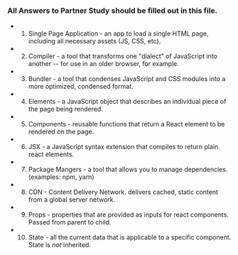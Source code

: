 ### All Answers to Partner Study should be filled out in this file.
 * 1.	Single Page Application - an app to load a single HTML page, including all necessary assets (JS, CSS, etc).
 * 2.	Compiler - a tool that transforms one "dialect" of JavaScript into another -- for use in an older browser, for example.
 * 3.	Bundler - a tool that condenses JavaScript and CSS modules into a more optimized, condensed format.
 * 4.	Elements - a JavaScript object that describes an individual piece of the page being rendered.
 * 5.	Components - reusable functions that return a React element to be rendered on the page.
 * 6.	JSX - a JavaScript syntax extension that compiles to return plain react elements. 
 * 7.	Package Mangers - a tool that allows you to manage dependencies. (examples: npm, yarn)
 * 8.	CDN - Content Delivery Network. delivers cached, static content from a global server network.
 * 9.	Props - properties that are provided as inputs for react components. Passed from parent to child.
 * 10.  State - all the current data that is applicable to a specific component. State is *not* inherited.